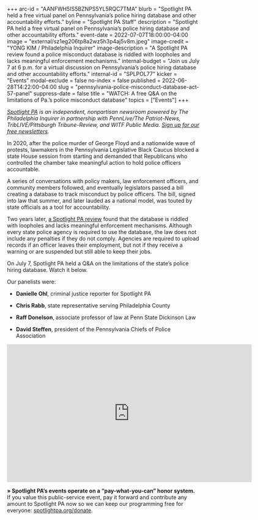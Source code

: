 +++
arc-id = "AANFWH5IS5BZNPS5YL5RQC7TMA"
blurb = "Spotlight PA held a free virtual panel on Pennsylvania’s police hiring database and other accountability efforts."
byline = "Spotlight PA Staff"
description = "Spotlight PA held a free virtual panel on Pennsylvania’s police hiring database and other accountability efforts."
event-date = 2022-07-07T18:00:00-04:00
image = "external/sz1eg206tp8a2wz5h3p4aj5v8m.jpeg"
image-credit = "YONG KIM / Philadelphia Inquirer"
image-description = "A Spotlight PA review found a police misconduct database is riddled with loopholes and lacks meaningful enforcement mechanisms."
internal-budget = "Join us July 7 at 6 p.m. for a virtual discussion on Pennsylvania’s police hiring database and other accountability efforts."
internal-id = "SPLPOL77"
kicker = "Events"
modal-exclude = false
no-index = false
published = 2022-06-28T14:22:00-04:00
slug = "pennsylvania-police-misconduct-database-act-57-panel"
suppress-date = false
title = "WATCH: A free Q&A on the limitations of Pa.’s police misconduct database"
topics = ["Events"]
+++

<a href="https://www.spotlightpa.org/"><i>Spotlight PA</i></a><i> is an independent, nonpartisan newsroom powered by The Philadelphia Inquirer in partnership with PennLive/The Patriot-News, TribLIVE/Pittsburgh Tribune-Review, and WITF Public Media. </i><a href="https://www.spotlightpa.org/newsletters"><i>Sign up for our free newsletters</i></a><i>.</i>

In 2020, after the police murder of George Floyd and a nationwide wave of protests, lawmakers in the Pennsylvania Legislative Black Caucus blocked a state House session from starting and demanded that Republicans who controlled the chamber take meaningful action to hold police officers accountable.

A series of conversations with policy makers, law enforcement officers, and community members followed, and eventually legislators passed a bill creating a database to track misconduct by police officers. The bill, signed into law that summer, and later lauded as a national model, was touted by state officials as a tool for accountability.

Two years later, <a href="https://www.spotlightpa.org/news/2022/06/pennsylvania-police-hiring-misconduct-database/" target="_blank">a Spotlight PA review</a> found that the database is riddled with loopholes and lacks meaningful enforcement mechanisms. Although every state police agency is required to use the database, the law does not include any penalties if they do not comply. Agencies are required to upload records if an officer leaves their employment, but not if they receive a warning or are suspended but still able to keep their jobs.

On July 7, Spotlight PA held a Q&amp;A on the limitations of the state’s police hiring database. Watch it below.

Our panelists were:

- <b>Danielle Ohl</b>, criminal justice reporter for Spotlight PA

- <b>Chris Rabb</b>, state representative serving Philadelphia County

- <b>Raff Donelson</b>, associate professor of law at Penn State Dickinson Law

- <b>David Steffen</b>, president of the Pennsylvania Chiefs of Police Association

<iframe src="https://player.vimeo.com/video/728141889?h=33555f58bb" width="640" height="360" frameborder="0" allow="autoplay; fullscreen; picture-in-picture" allowfullscreen></iframe>

<b>» Spotlight PA’s events operate on a “pay-what-you-can” honor system.</b> If you value this public-service event, pay it forward and contribute any amount to Spotlight PA now so we can keep our programming free for everyone: <a href="https://www.spotlightpa.org/donate">spotlightpa.org/donate</a>.
